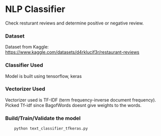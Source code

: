 # NLP Classifier 

Check resturant reviews and determine positive or negative review.

### Dataset
Dataset from Kaggle: https://www.kaggle.com/datasets/d4rklucif3r/restaurant-reviews

### Classifier Used
Model is built using tensorflow, keras

### Vectorizer Used
Vectorizer used is TF-IDF (term frequency-inverse document frequency). 
Picked Tf-idf since BagofWords doesnt give weights to the words.

### Build/Train/Validate the model
        python text_classifier_tfkeras.py
